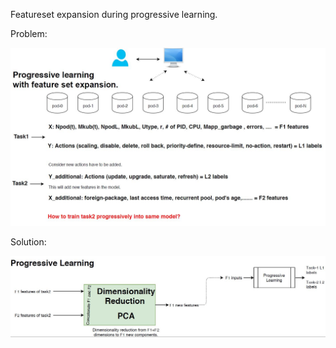 Featureset expansion during progressive learning.

Problem:

![alt text](feature-set-expansin-problem.JPG)

Solution:

![alt text](feature-set-expansin-solution.JPG)
